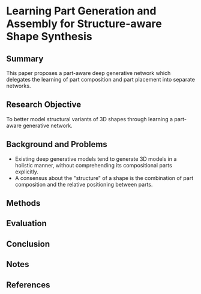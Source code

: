 # Learning Part Generation and Assembly for Structure-aware Shape Synthesis

## Summary
This paper proposes a part-aware deep generative network which delegates the learning of part composition and part placement into separate networks.
## Research Objective
To better model structural variants of 3D shapes through learning a part-aware generative network.
## Background and Problems
- Existing deep generative models tend to generate 3D models in a holistic manner, without comprehending its compositional parts explicitly.
- A consensus about the "structure" of a shape is the combination of part composition and the relative positioning between parts.
## Methods

## Evaluation

## Conclusion

## Notes

## References
<!--stackedit_data:
eyJoaXN0b3J5IjpbLTM5OTI3OTEyMywtNjU1NzAwODRdfQ==
-->